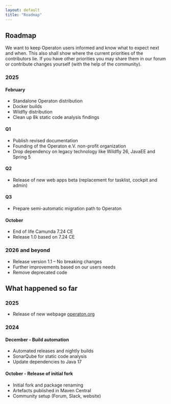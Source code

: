 ```yaml
---
layout: default
title: "Roadmap"
---
```


## Roadmap

We want to keep Operaton users informed and know what to expect next and
when. This also shall show where the current priorities of the contributors
lie. If you have other priorities you may share them in our forum or
contribute changes yourself (with the help of the community).

### 2025

#### February

- Standalone Operaton distribution
- Docker builds
- Wildfly distribution
- Clean up 8k static code analysis findings

#### Q1

- Publish revised documentation
- Founding of the Operaton e.V. non-profit organization
- Drop dependency on legacy technology like Wildfly 26, JavaEE and Spring 5

#### Q2 

- Release of new web apps beta (replacement for tasklist, cockpit and admin)

#### Q3

- Prepare semi-automatic migration path to Operaton

#### October

- End of life Camunda 7.24 CE
- Release 1.0 based on 7.24 CE

### 2026 and beyond

- Release version 1.1 – No breaking changes
- Further improvements based on our users needs
- Remove deprecated code


## What happened so far

### 2025

- Release of new webpage [operaton.org](https://operaton.org)

### 2024

#### December - Build automation

- Automated releases and nightly builds
- SonarQube for static code analysis
- Update dependencies to Java 17

#### October - Release of initial fork

- Initial fork and package renaming
- Artefacts published in Maven Central
- Community setup (Forum, Slack, website)
